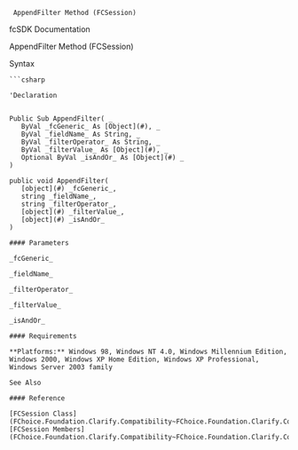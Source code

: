 ﻿     AppendFilter Method (FCSession)                                                   

fcSDK Documentation

AppendFilter Method (FCSession)

Syntax

```vbnet
```csharp

'Declaration
 

Public Sub AppendFilter( _
   ByVal _fcGeneric_ As [Object](#), _
   ByVal _fieldName_ As String, _
   ByVal _filterOperator_ As String, _
   ByVal _filterValue_ As [Object](#), _
   Optional ByVal _isAndOr_ As [Object](#) _
) 

public void AppendFilter( 
   [object](#) _fcGeneric_,
   string _fieldName_,
   string _filterOperator_,
   [object](#) _filterValue_,
   [object](#) _isAndOr_
)

#### Parameters

_fcGeneric_

_fieldName_

_filterOperator_

_filterValue_

_isAndOr_

#### Requirements

**Platforms:** Windows 98, Windows NT 4.0, Windows Millennium Edition, Windows 2000, Windows XP Home Edition, Windows XP Professional, Windows Server 2003 family

See Also

#### Reference

[FCSession Class](FChoice.Foundation.Clarify.Compatibility~FChoice.Foundation.Clarify.Compatibility.FCSession.md)  
[FCSession Members](FChoice.Foundation.Clarify.Compatibility~FChoice.Foundation.Clarify.Compatibility.FCSession_members.md)